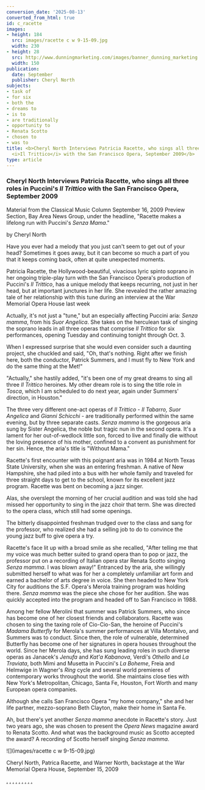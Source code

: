 ```yaml
---
conversion_date: '2025-08-13'
converted_from_html: true
id: c_racette
images:
- height: 184
  src: images/racette c w 9-15-09.jpg
  width: 230
- height: 28
  src: http://www.dunningmarketing.com/images/banner_dunning_marketing.gif
  width: 150
publication:
  date: September
  publisher: Cheryl North
subjects:
- task of
- for six
- both the
- dreams to
- is to
- are traditionally
- opportunity to
- Renata Scotto
- chosen to
- was to
title: <b>Cheryl North Interviews Patricia Racette, who sings all three roles in Puccini's
  <i>Il Trittico</i> with the San Francisco Opera, September 2009</b>
type: article
---
```


### **Cheryl North Interviews Patricia Racette, who sings all three roles in Puccini's *Il Trittico* with the San Francisco Opera, September 2009**

Material from the Classical Music Column September 16, 2009 Preview Section, Bay Area News Group, under the headline, "Racette makes a lifelong run with Puccini's *Senza Mama*."

by Cheryl North

Have you ever had a melody that you just can't seem to get out of your head? Sometimes it goes away, but it can become so much a part of you that it keeps coming back, often at quite unexpected moments.

Patricia Racette, the Hollywood-beautiful, vivacious lyric spinto soprano in her ongoing triple-play turn with the San Francisco Opera's production of Puccini's *Il Trittico*, has a unique melody that keeps recurring, not just in her head, but at important junctures in her life. She revealed the rather amazing tale of her relationship with this tune during an interview at the War Memorial Opera House last week

Actually, it's not just a "tune," but an especially affecting Puccini aria: *Senza mamma*, from his *Suor Angelica*. She takes on the herculean task of singing the soprano leads in all three operas that comprise *Il Trittico* for six performances, opening Tuesday and continuing tonight through Oct. 3.

When I expressed surprise that she would even consider such a daunting project, she chuckled and said, "Oh, that's nothing. Right after we finish here, both the conductor, Patrick Summers, and I must fly to New York and do the same thing at the Met!"

"Actually," she hastily added, "it's been one of my great dreams to sing all three *Il Trittico* heroines. My other dream role is to sing the title role in *Tosca*, which I am scheduled to do next year, again under Summers' direction, in Houston."

The three very different one-act operas of *Il Trittico* - *Il Tabarro, Suor Angelica* and *Gianni Schicchi* - are traditionally performed within the same evening, but by three separate casts. *Senza mamma* is the gorgeous aria sung by Sister Angelica, the noble but tragic nun in the second opera. It's a lament for her out-of-wedlock little son, forced to live and finally die without the loving presence of his mother, confined to a convent as punishment for her sin. Hence, the aria's title is "Without Mama."

Racette's first encounter with this poignant aria was in 1984 at North Texas State University, when she was an entering freshman. A native of New Hampshire, she had piled into a bus with her whole family and traveled for three straight days to get to the school, known for its excellent jazz program. Racette was bent on becoming a jazz singer.

Alas, she overslept the morning of her crucial audition and was told she had missed her opportunity to sing in the jazz choir that term. She was directed to the opera class, which still had some openings.

The bitterly disappointed freshman trudged over to the class and sang for the professor, who realized she had a selling job to do to convince the young jazz buff to give opera a try.

Racette's face lit up with a broad smile as she recalled, "After telling me that my voice was much better suited to grand opera than to pop or jazz, the professor put on a recording of Italian opera star Renata Scotto singing *Senza mamma*. I was blown away!" Entranced by the aria, she willingly submitted herself to what was for her a completely unfamiliar art form and earned a bachelor of arts degree in voice. She then headed to New York City for auditions the S.F. Opera's Merola training program was holding there. *Senza mamma* was the piece she chose for her audition. She was quickly accepted into the program and headed off to San Francisco in 1988.

Among her fellow Merolini that summer was Patrick Summers, who since has become one of her closest friends and collaborators. Racette was chosen to sing the taxing role of Cio-Cio-San, the heroine of Puccini's *Madama Butterfly* for Merola's summer performances at Villa Montalvo, and Summers was to conduct. Since then, the role of vulnerable, determined Butterfly has become one of her signatures in opera houses throughout the world.
Since her Merola days, she has sung leading roles in such diverse operas as Janacek's *Jenufa* and *Kat'a Kabanova*, Verdi's *Othello* and *La Traviata*, both Mimi and Musetta in Puccini's *La Boheme*, Freia and Helmwige in Wagner's *Ring* cycle and several world premieres of contemporary works throughout the world. She maintains close ties with New York's Metropolitan, Chicago, Santa Fe, Houston, Fort Worth and many European opera companies.

Although she calls San Francisco Opera "my home company," she and her life partner, mezzo-soprano Beth Clayton, make their home in Santa Fe.

Ah, but there's yet another *Senza mamma* anecdote in Racette's story. Just two years ago, she was chosen to present the *Opera News* magazine award to Renata Scotto. And what was the background music as Scotto accepted the award? A recording of Scotto herself singing *Senza mamma*.

![](images/racette c w 9-15-09.jpg)

Cheryl North, Patrica Racette, and
Warner North, backstage at the
War Memorial Opera House,
 September 15, 2009

[.](http://www.dunningmarketing.com)
[.](http://www.witnessamerica.com)
[.](http://www.witnessamerica.com/camcorders)
[.](http://www.ksql.com)
[.](http://www.ascendaviation.com)
[.](http://www.echovalleysupply.com)
[.](http://www.northworks.net)
[.](http://www.attainia.com)
[.](http://www.briandunning.com)